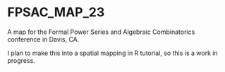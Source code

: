 # FPSAC_MAP_23
A map for the Formal Power Series and Algebraic Combinatorics conference in Davis, CA. 

I plan to make this into a spatial mapping in R tutorial, so this is a work in progress. 
